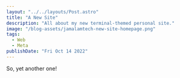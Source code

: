 ```yaml
---
layout: "../../layouts/Post.astro"
title: "A New Site"
description: "All about my new terminal-themed personal site."
image: "/blog-assets/jamalamtech-new-site-homepage.png"
tags:
  - Web
  - Meta
publishDate: "Fri Oct 14 2022"
---
```


So, yet another one!
